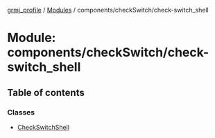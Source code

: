 [grmj_profile](../README.md) / [Modules](../modules.md) / components/checkSwitch/check-switch\_shell

# Module: components/checkSwitch/check-switch\_shell

## Table of contents

### Classes

- [CheckSwitchShell](../classes/components_checkSwitch_check_switch_shell.CheckSwitchShell.md)
